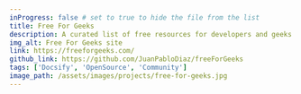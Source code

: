 ```yaml
---
inProgress: false # set to true to hide the file from the list
title: Free For Geeks
description: A curated list of free resources for developers and geeks.
img_alt: Free For Geeks site
link: https://freeforgeeks.com/
github_link: https://github.com/JuanPabloDiaz/freeForGeeks
tags: ['Docsify', 'OpenSource', 'Community']
image_path: /assets/images/projects/free-for-geeks.jpg
---
```

